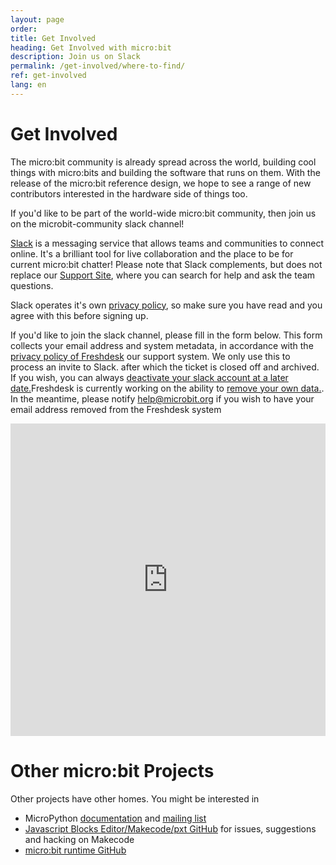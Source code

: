 ```yaml
---
layout: page
order:
title: Get Involved
heading: Get Involved with micro:bit
description: Join us on Slack
permalink: /get-involved/where-to-find/
ref: get-involved
lang: en
---
```


# Get Involved

The micro:bit community is already spread across the world, building cool things
with micro:bits and building the software that runs on them. With the release of the
micro:bit reference design, we hope to see a range of new contributors interested
in the hardware side of things too.

If you'd like to be part of the world-wide micro:bit community, then join us on
the microbit-community slack channel!

<a href="https://slack.com">Slack</a> is a messaging service that allows teams and communities to connect online. It's a brilliant tool for live collaboration and the place to be for current micro:bit chatter! Please note that Slack complements, but does not replace our <a href="http://support.microbit.org/"> Support Site</a>, where you can search for help and ask the team questions.

Slack operates it's own [privacy policy](https://slack.com/privacy-policy), so make sure you have read and you agree with this before signing up.

If you'd like to join the slack channel, please fill in the form below. This form collects your email address and system metadata, in accordance with the [privacy policy of Freshdesk](https://www.freshworks.com/privacy/) our support system. We only use this to process an invite to Slack. after which the ticket is closed off and archived. If you wish, you can always [deactivate your slack account at a later date.](https://get.slack.help/hc/en-us/articles/203953146-Deactivate-your-Slack-account)Freshdesk is currently working on the ability to [remove your own data.](https://support.freshdesk.com/support/discussions/topics/14331?page=1). In the meantime, please notify <a href="mailto:help@microbit.org">help@microbit.org</a> if you wish to have your email address removed from the Freshdesk system

<script type="text/javascript" src="http://assets.freshdesk.com/widget/freshwidget.js"></script>
<style type="text/css" media="screen, projection">
	@import url(http://assets.freshdesk.com/widget/freshwidget.css);
</style>
<iframe title="Feedback Form" class="freshwidget-embedded-form" id="freshwidget-embedded-form" src="http://support.microbit.org/widgets/feedback_widget/new?&widgetType=embedded&formTitle=Join+Slack&submitTitle=Request+to+join&submitThanks=Thanks.+This+is+a+manual+process+so+you+should+get+your+invitation+shortly.&screenshot=no&attachFile=no&searchArea=no&captcha=yes&helpdesk_ticket[description]=Please+could+I+join+the+slack+channel%3F&helpdesk_ticket[subject]=Request+to+join+Slack&helpdesk_ticket[type]=Question" scrolling="no" height="500px" width="100%" frameborder="0" >
</iframe>


# Other micro:bit Projects

Other projects have other homes. You might be interested in

* MicroPython [documentation](https://microbit-micropython.readthedocs.io/en/latest/) and [mailing list](https://mail.python.org/mailman/listinfo/microbit)
* [Javascript Blocks Editor/Makecode/pxt GitHub](https://github.com/Microsoft/pxt-microbit) for issues, suggestions and hacking on Makecode
* [micro:bit runtime GitHub](https://github.com/lancaster-university/microbit-dal/)

